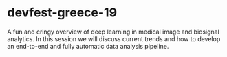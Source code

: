 # devfest-greece-19
A fun and cringy overview of deep learning in medical image and biosignal analytics. In this session we will discuss current trends and how to develop an end-to-end and fully automatic data analysis pipeline.
